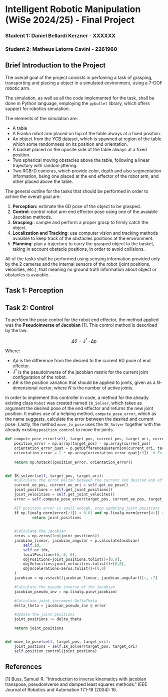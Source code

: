 # Intelligent Robotic Manipulation (WiSe 2024/25) - Final Project

### Student 1: Daniel Bellardi Kerzner - XXXXXX
### Student 2: Matheus Latorre Cavini - 2261960 


## Brief Introduction to the Project

The overall goal of the project consists in perfoming a task of grasping, transporting and placing a object in a simulated environment, using a 7-DOF robotic arm. 

The simulation, as well as all the code implemented for the task, shall be done in Python language, employing the `pybullet` library, which offers support for robotics simulation. 

The elements of the simulation are:
- A table 
- A Franka robot arm placed on top of the table always at a fixed position.
- An object from the YCB dataset, which is spawned at region of the table which some randomness on its position and orientation.
- A basket placed on the oposite side of the table always at a fixed position.
- Two spherical moving obstacles above the table, following a linear trajectory with random jittering.
- Two RGB-D cameras, which provide color, depth and also segmentation information, being one placed at the end effector of the robot arm, and other placed above the table.

The general outline for the tasks that should be performed in order to achive the overall goal are:
1. **Perception:** estimate the 6D pose of the object to be grasped.
2. **Control**: control robot arm end effector pose using one of the avaiable Jacobian methods.
3. **Grasping:**: sample and perform a proper grasp to firmly catch the object.
4. **Localization and Tracking**: use computer vision and tracking methods avaiable to keep track of the obstacles positions at the environment.
5. **Planning**: plan a trajectory to carry the grasped object to the basket, taking in account obstacle positions, in order to avoid collisions.

All of the tasks shall be performed using sensing information provided only by the 2 cameras and the internal sensors of the robot (joint positions, velocities, etc.), that meaning no ground truth information about object or obstacles is avaiable.

## Task 1: Perception

## Task 2: Control

To perform the pose control for the robot end effector, the method applied was the **Pseudoinverse of Jacobian** [1]. This control method is described by the law:

$$ \Delta \theta =  \text{J}^{\dagger}\cdot \Delta p  $$

Where:
- $\Delta p$ is the difference from the desired to the current 6D pose of end effector.
- $\text{J}^{\dagger}$ is the pseudoinverse of the jacobian matrix for the current joint configuration of the robot.
- $\Delta \theta$ is the position variation that should be applied to joints, given as a $N$-dimensional vector, where $N$ is the number of active joints.

In order to implement this controller in code, a method for the already existing class `Robot` was created named `IK_Solver`, which takes as argument the desired pose of the end effector and returns the new joint position. It makes use of a helping method, `compute_pose_error`, which as the name suggests, calculate the error between the desired and current pose. Lastly, the method `move_to_pose` uses the `IK_Solver` together with the already existing `position_control` to move the joints.


```Python
def compute_pose_error(self, target_pos, current_pos, target_ori, current_ori):
    position_error = np.array(target_pos) - np.array(current_pos)
    orientation_error_quat = p.getDifferenceQuaternion(current_ori, target_ori)
    orientation_error = 2 * np.array(orientation_error_quat[:3])  # Extract vector part
    
    return np.hstack((position_error, orientation_error))


def IK_solver(self, target_pos, target_ori):
    #Calculate the error DeltaP between the current and desired end effector pose
    current_ee_pos, current_ee_ori = self.get_ee_pose()
    joint_positions = self.get_joint_positions()
    joint_velocities = self.get_joint_velocites()
    error = self.compute_pose_error(target_pos, current_ee_pos, target_ori, current_ee_ori)

    #If position error is small enough, stop updating joint positions
    if np.linalg.norm(error[:3]) < 0.01 and np.linalg.norm(error[4:]) <0.01:
            return joint_positions
        

    #Calculate the Jacobian
    zeros = np.zeros(len(joint_positions))
    jacobian_linear, jacobian_angular = p.calculateJacobian(
        self.id, 
        self.ee_idx,
        localPosition=[0, 0, 0], 
        objPositions=joint_positions.tolist()+[0,0],   
        objVelocities=joint_velocities.tolist()+[0,0], 
        objAccelerations=zeros.tolist()+[0,0]
    )
    jacobian = np.vstack((jacobian_linear, jacobian_angular))[:, :7]

    #Calculate the pseudo-inverse of the Jacobian
    jacobian_pseudo_inv = np.linalg.pinv(jacobian)

    #Calculate joint_increment DeltaTheta
    delta_theta = jacobian_pseudo_inv @ error

    #Update the joint positions
    joint_positions += delta_theta

    return joint_positions


def move_to_pose(self, target_pos, target_ori):
    joint_postions = self.IK_solver(target_pos, target_ori)
    self.position_control(joint_postions)
```


## References
[1] Buss, Samuel R. "Introduction to inverse kinematics with jacobian transpose, pseudoinverse and damped least squares methods." IEEE Journal of Robotics and Automation 17.1-19 (2004): 16.